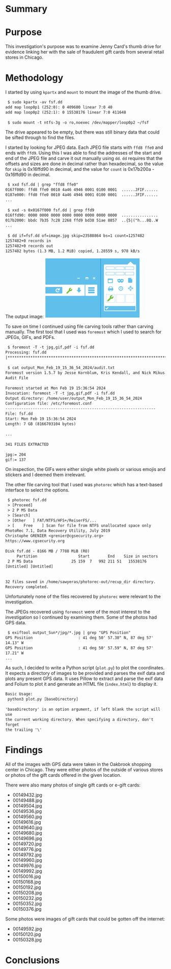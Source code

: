 # Summary


# Purpose
This investigation's purpose was to examine Jenny Card's thumb drive for evidence linking
her with the sale of fraudulent gift cards from several retail stores in Chicago.

# Methodology
I started by using `kpartx` and `mount` to mount the image of the thumb drive. 

```
 $ sudo kpartx -av fsf.dd
add map loop0p1 (252:0): 0 409600 linear 7:0 40
add map loop0p2 (252:1): 0 15538176 linear 7:0 411648

 $ sudo mount -t ntfs-3g -o ro,noexec /dev/mapper/loop0p2 ~/fsf
```

The drive appeared to be empty, but there was still binary data that could be sifted through
to find the files. 

I started by looking for JPEG data. Each JPEG file starts with `ffd8 ffe0` and ends with 
`ffd9`. Using this I was able to find the addresses of the start and end of the JPEG file
and carve it out manually using `dd`. `dd` requires that the offsets and sizes are done in 
decimal rather than hexadecimal, so the value for `skip` is 0x16ffd90 in decimal, and the 
value for `count` is 0x17b200a - 0x16ffd90 in decimal.

```
 $ xxd fsf.dd | grep "ffd8 ffe0"
0167f000: ffd8 ffe0 0010 4a46 4946 0001 0100 0001  ......JFIF......
0187e000: ffd8 ffe0 0010 4a46 4946 0001 0100 0001  ......JFIF......
...

 $ xxd -s 0x0167f000 fsf.dd | grep ffd9
016ffd90: 0000 0000 0000 0000 0000 0000 0000 0000  ................
017b2000: bbdc 7b35 7c28 2268 ffd9 bd38 51ae 8857  ..{5|("h...8Q..W
...

 $ dd if=fsf.dd of=image.jpg skip=23588864 bs=1 count=1257482
1257482+0 records in
1257482+0 records out
1257482 bytes (1.3 MB, 1.2 MiB) copied, 1.28559 s, 978 kB/s
```

The output image:
![image.jpg](./image.jpg)

To save on time I continued using file carving tools rather than carving manually. 
The first tool that I used was `foremost` which I used to search for JPEGs, GIFs, and PDFs. 

```
 $ foremost -T -t jpg,gif,pdf -i fsf.dd
Processing: fsf.dd
|******************************************************************************|

 $ cat output_Mon_Feb_19_15_36_54_2024/audit.txt
Foremost version 1.5.7 by Jesse Kornblum, Kris Kendall, and Nick Mikus
Audit File

Foremost started at Mon Feb 19 15:36:54 2024
Invocation: foremost -T -t jpg,gif,pdf -i fsf.dd
Output directory: /home/user/output_Mon_Feb_19_15_36_54_2024
Configuration file: /etc/foremost.conf
------------------------------------------------------------------
File: fsf.dd
Start: Mon Feb 19 15:36:54 2024
Length: 7 GB (8166703104 bytes)

...

341 FILES EXTRACTED

jpg:= 204
gif:= 137
```

On inspection, the GIFs were either single white pixels or various emojis and stickers and I 
deemed them irrelevant. 

The other file carving tool that I used was `photorec` which has a text-based interface to 
select the options.

```
 $ photorec fsf.dd
 > [Proceed]
 > 2 P MS Data
 > [Search]
 > [Other	] FAT/NTFS/HFS+/ReiserFS/...
 > [	Free	] Scan for file from NTFS unallocated space only
PhotoRec 7.1, Data Recovery Utility, July 2019
Christophe GRENIER <grenier@cgsecurity.org>
https://www.cgsecurity.org

Disk fsf.dd - 8166 MB / 7788 MiB (RO)
     Partition                  Start        End    Size in sectors
 2 P MS Data                 25 159  7   992 211 51   15538176 [Untitled] [Untitled]


32 files saved in /home/sawyeras/photorec-out/recup_dir directory.
Recovery completed. 
```

Unfortunately none of the files recovered by `photorec` were relevant to the investigation.

The JPEGs recovered using `foremost` were of the most interest to the investigation so I 
continued by examining them. Some of the photos had GPS data.

```
 $ exiftool output_Sun*/jpg/*.jpg | grep "GPS Position"
GPS Position                    : 41 deg 50' 57.30" N, 87 deg 57' 14.13" W
GPS Position                    : 41 deg 50' 57.59" N, 87 deg 57' 17.21" W
...
```

As such, I decided to write a Python script (`plot.py`) to plot the coordinates. 
It expects a directory of images to be provided and parses the exif data and plots
any present GPS data. It uses Pillow to extract and parse the exif data and Folium to plot 
it and generate an HTML file (`index.html`) to display it. 

```
Basic Usage:
 python3 plot.py [baseDirectory]

'baseDirectory' is an option argument, if left blank the script will use 
the current working directory. When specifying a directory, don't forget 
the trailing '\'
```

# Findings
All of the images with GPS data were taken in the Oakbrook shopping center in Chicago. 
They were either photos of the outside of various stores or photos of the gift cards offered
in the given location. 

There were also many photos of single gift cards or e-gift cards:
- 00149432.jpg
- 00149488.jpg
- 00149504.jpg
- 00149536.jpg
- 00149560.jpg
- 00149616.jpg
- 00149640.jpg
- 00149680.jpg
- 00149696.jpg
- 00149720.jpg
- 00149776.jpg
- 00149792.jpg
- 00149960.jpg
- 00149976.jpg
- 00149992.jpg
- 00150016.jpg
- 00150168.jpg
- 00150192.jpg
- 00150208.jpg
- 00150232.jpg
- 00150352.jpg
- 00150376.jpg

Some photos were images of gift cards that could be gotten off the internet:
- 00149592.jpg 
- 00150120.jpg
- 00150328.jpg 

# Conclusions



